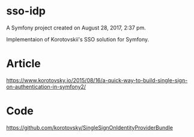 sso-idp
=======

A Symfony project created on August 28, 2017, 2:37 pm.

Implementaion of Korotovskii's SSO solution for Symfony.

# Article

https://www.korotovsky.io/2015/08/16/a-quick-way-to-build-single-sign-on-authentication-in-symfony2/

# Code

https://github.com/korotovsky/SingleSignOnIdentityProviderBundle

